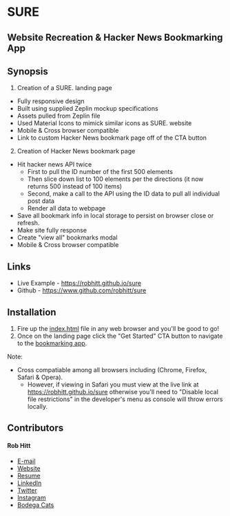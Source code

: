 # SURE
## Website Recreation & Hacker News Bookmarking App

## Synopsis

1. Creation of a SURE. landing page
* Fully responsive design
* Built using supplied Zeplin mockup specifications
* Assets pulled from Zeplin file
* Used Material Icons to mimick similar icons as SURE. website
* Mobile & Cross browser compatible
* Link to custom Hacker News bookmark page off of the CTA button

2. Creation of Hacker News bookmark page
* Hit hacker news API twice
  * First to pull the ID number of the first 500 elements
  * Then slice down list to 100 elements per the directions (it now returns 500 instead of 100 items)
  * Second, make a call to the API using the ID data to pull all individual post data
  * Render all data to webpage
* Save all bookmark info in local storage to persist on browser close or refresh.
* Make site fully response
* Create "view all" bookmarks modal
* Mobile & Cross browser compatible

## Links

* Live Example - https://robhitt.github.io/sure
* Github - https://www.github.com/robhitt/sure

## Installation

1. Fire up the [index.html](https://robhitt.github.io/sure/) file in any web browser and you'll be good to go!
2. Once on the landing page click the "Get Started" CTA button to navigate to the [bookmarking app](https://robhitt.github.io/sure/hacker-news/).

Note:
* Cross compatiable among all browsers including (Chrome, Firefox, Safari & Opera).
  * However, if viewing in Safari you must view at the live link at https://robhitt.github.io/sure otherwise you'll need to "Disable local file restrictions" in the developer's menu as console will throw errors locally.

## Contributors

#### Rob Hitt
* [E-mail](mailto:robhitt@gmail.com)
* [Website](https://www.robhitt.com/)
* [Resume](http://www.robhitt.com/resume)
* [LinkedIn](http://www.linkedin.com/in/robhitt)
* [Twitter](http://www.twitter.com/robhitt)
* [Instagram](http://www.instagram.com/robhitt)
* [Bodega Cats](http://www.instagram.com/bodegacatsofinstagram)